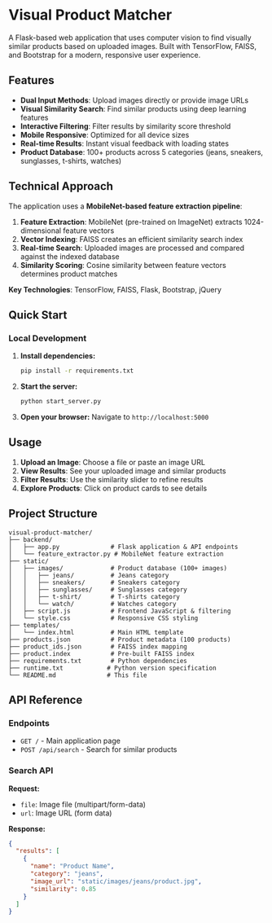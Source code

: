 # Visual Product Matcher

A Flask-based web application that uses computer vision to find visually similar products based on uploaded images. Built with TensorFlow, FAISS, and Bootstrap for a modern, responsive user experience.

##  Features

- **Dual Input Methods**: Upload images directly or provide image URLs
- **Visual Similarity Search**: Find similar products using deep learning features
- **Interactive Filtering**: Filter results by similarity score threshold
- **Mobile Responsive**: Optimized for all device sizes
- **Real-time Results**: Instant visual feedback with loading states
- **Product Database**: 100+ products across 5 categories (jeans, sneakers, sunglasses, t-shirts, watches)

##  Technical Approach

The application uses a **MobileNet-based feature extraction pipeline**:

1. **Feature Extraction**: MobileNet (pre-trained on ImageNet) extracts 1024-dimensional feature vectors
2. **Vector Indexing**: FAISS creates an efficient similarity search index
3. **Real-time Search**: Uploaded images are processed and compared against the indexed database
4. **Similarity Scoring**: Cosine similarity between feature vectors determines product matches

**Key Technologies**: TensorFlow, FAISS, Flask, Bootstrap, jQuery

##  Quick Start

### Local Development

1. **Install dependencies:**

   ```bash
   pip install -r requirements.txt
   ```

2. **Start the server:**

   ```bash
   python start_server.py
   ```

3. **Open your browser:**
   Navigate to `http://localhost:5000`


##  Usage

1. **Upload an Image**: Choose a file or paste an image URL
2. **View Results**: See your uploaded image and similar products
3. **Filter Results**: Use the similarity slider to refine results
4. **Explore Products**: Click on product cards to see details

##  Project Structure

```
visual-product-matcher/
├── backend/
│   ├── app.py              # Flask application & API endpoints
│   └── feature_extractor.py # MobileNet feature extraction
├── static/
│   ├── images/             # Product database (100+ images)
│   │   ├── jeans/          # Jeans category
│   │   ├── sneakers/       # Sneakers category
│   │   ├── sunglasses/     # Sunglasses category
│   │   ├── t-shirt/        # T-shirts category
│   │   └── watch/          # Watches category
│   ├── script.js           # Frontend JavaScript & filtering
│   └── style.css           # Responsive CSS styling
├── templates/
│   └── index.html          # Main HTML template
├── products.json           # Product metadata (100 products)
├── product_ids.json        # FAISS index mapping
├── product.index           # Pre-built FAISS index
├── requirements.txt        # Python dependencies
├── runtime.txt            # Python version specification
└── README.md              # This file
```

## API Reference

### Endpoints

- `GET /` - Main application page
- `POST /api/search` - Search for similar products

### Search API

**Request:**

- `file`: Image file (multipart/form-data)
- `url`: Image URL (form data)

**Response:**

```json
{
  "results": [
    {
      "name": "Product Name",
      "category": "jeans",
      "image_url": "static/images/jeans/product.jpg",
      "similarity": 0.85
    }
  ]
}
```


